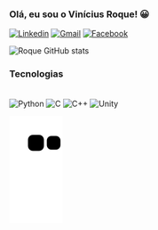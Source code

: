
### Olá, eu sou o Vinícius Roque! 😀

[![Linkedin](https://img.shields.io/badge/LinkedIn-0077B5?style=for-the-badge&logo=linkedin&logoColor=white)](https://www.linkedin.com/in/viniciussouzaroque/)
[![Gmail](https://img.shields.io/badge/Gmail-D14836?style=for-the-badge&logo=gmail&logoColor=white)](<mailto:contatohownatios@gmail.com>)
[![Facebook](https://img.shields.io/badge/Facebook-1877F2?style=for-the-badge&logo=facebook&logoColor=white)](facebook.com/Hownatios/)

![Roque GitHub stats](https://github-readme-stats.vercel.app/api?username=ViniciusSouzaRoque&show_icons=true&theme=dracula)

### Tecnologias
<div style="display: inline_block"><br/>
    <a><img align="center" alt="Python" src="https://img.shields.io/badge/Python-3776AB?style=for-the-badge&logo=python&logoColor=white" /></a>    
    <a><img align="center" alt="C" src="https://img.shields.io/badge/C-00599C?style=for-the-badge&logo=c&logoColor=white" /></a>    
    <a><img align="center" alt="C++" src="https://img.shields.io/badge/C%2B%2B-00599C?style=for-the-badge&logo=c%2B%2B&logoColor=white" /></a> 
    <a><img align="center" alt="Unity" src="https://img.shields.io/badge/Unity-100000?style=for-the-badge&logo=unity&logoColor=white" /></a> 
    
    
</div>

![Snake animation](https://github.com/ViniciusSouzaRoque/ViniciusSouzaRoque/blob/output/github-contribution-grid-snake.svg)
